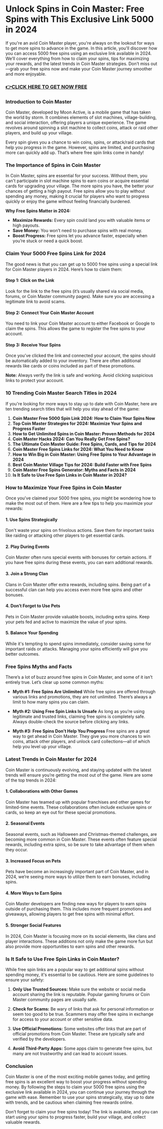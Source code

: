 # Unlock Spins in Coin Master: Free Spins with This Exclusive Link 5000 in 2024

If you're an avid Coin Master player, you're always on the lookout for ways to get more spins to advance in the game. In this article, you'll discover how you can access 5000 free spins using an exclusive link available in 2024. We’ll cover everything from how to claim your spins, tips for maximizing your rewards, and the latest trends in Coin Master strategies. Don’t miss out—grab your free spins now and make your Coin Master journey smoother and more enjoyable.

### [👉CLICK HERE TO GET NOW FREE](https://coinmasterupdates.io/free/)

### Introduction to Coin Master

Coin Master, developed by Moon Active, is a mobile game that has taken the world by storm. It combines elements of slot machines, village-building, and social interaction, offering players a unique experience. The game revolves around spinning a slot machine to collect coins, attack or raid other players, and build up your village.

Every spin gives you a chance to win coins, spins, or attack/raid cards that help you progress in the game. However, spins are limited, and purchasing more can quickly add up. That’s where free spin links come in handy!

### The Importance of Spins in Coin Master

In Coin Master, spins are essential for your success. Without them, you can't participate in slot machine spins to earn coins or acquire essential cards for upgrading your village. The more spins you have, the better your chances of getting a high payout. Free spins allow you to play without spending any money, making it crucial for players who want to progress quickly or enjoy the game without feeling financially burdened.

**Why Free Spins Matter in 2024:**
- **Maximize Rewards:** Every spin could land you with valuable items or high payouts.
- **Save Money:** You won’t need to purchase spins with real money.
- **Boost Progress:** Free spins let you advance faster, especially when you’re stuck or need a quick boost.

### Claim Your 5000 Free Spins Link for 2024

The good news is that you can get up to 5000 free spins using a special link for Coin Master players in 2024. Here’s how to claim them:

#### Step 1: Click on the Link

Look for the link to the free spins (it’s usually shared via social media, forums, or Coin Master community pages). Make sure you are accessing a legitimate link to avoid scams.

#### Step 2: Connect Your Coin Master Account

You need to link your Coin Master account to either Facebook or Google to claim the spins. This allows the game to register the free spins to your account.

#### Step 3: Receive Your Spins

Once you’ve clicked the link and connected your account, the spins should be automatically added to your inventory. There are often additional rewards like cards or coins included as part of these promotions.

**Note:** Always verify the link is safe and working. Avoid clicking suspicious links to protect your account.

### 10 Trending Coin Master Search Titles in 2024

If you're looking for more ways to stay up to date with Coin Master, here are ten trending search titles that will help you stay ahead of the game:

1. **Coin Master Free 5000 Spin Link 2024: How to Claim Your Spins Now**
2. **Top Coin Master Strategies for 2024: Maximize Your Spins and Progress Faster**
3. **How to Get Unlimited Spins in Coin Master: Proven Methods for 2024**
4. **Coin Master Hacks 2024: Can You Really Get Free Spins?**
5. **The Ultimate Coin Master Guide: Free Spins, Cards, and Tips for 2024**
6. **Coin Master Free Spins Links for 2024: What You Need to Know**
7. **How to Win Big in Coin Master: Using Free Spins to Your Advantage in 2024**
8. **Best Coin Master Village Tips for 2024: Build Faster with Free Spins**
9. **Coin Master Free Spins Generator: Myths and Facts in 2024**
10. **Is It Safe to Use Free Spin Links in Coin Master in 2024?**

### How to Maximize Your Free Spins in Coin Master

Once you've claimed your 5000 free spins, you might be wondering how to make the most out of them. Here are a few tips to help you maximize your rewards:

#### 1. **Use Spins Strategically**
Don't waste your spins on frivolous actions. Save them for important tasks like raiding or attacking other players to get essential cards.

#### 2. **Play During Events**
Coin Master often runs special events with bonuses for certain actions. If you have free spins during these events, you can earn additional rewards.

#### 3. **Join a Strong Clan**
Clans in Coin Master offer extra rewards, including spins. Being part of a successful clan can help you access even more free spins and other bonuses.

#### 4. **Don’t Forget to Use Pets**
Pets in Coin Master provide valuable boosts, including extra spins. Keep your pets fed and active to maximize the value of your spins.

#### 5. **Balance Your Spending**
While it's tempting to spend spins immediately, consider saving some for important raids or attacks. Managing your spins efficiently will give you better outcomes.

### Free Spins Myths and Facts

There’s a lot of buzz around free spins in Coin Master, and some of it isn’t entirely true. Let’s clear up some common myths:

- **Myth #1: Free Spins Are Unlimited**
  While free spins are offered through various links and promotions, they are not unlimited. There’s always a limit to how many spins you can claim.

- **Myth #2: Using Free Spin Links Is Unsafe**
  As long as you’re using legitimate and trusted links, claiming free spins is completely safe. Always double-check the source before clicking any links.

- **Myth #3: Free Spins Don’t Help You Progress**
  Free spins are a great way to get ahead in Coin Master. They give you more chances to win coins, attack other players, and unlock card collections—all of which help you level up your village.

### Latest Trends in Coin Master for 2024

Coin Master is continuously evolving, and staying updated with the latest trends will ensure you’re getting the most out of the game. Here are some of the top trends in 2024:

#### 1. **Collaborations with Other Games**
Coin Master has teamed up with popular franchises and other games for limited-time events. These collaborations often include exclusive spins or cards, so keep an eye out for these special promotions.

#### 2. **Seasonal Events**
Seasonal events, such as Halloween and Christmas-themed challenges, are becoming more common in Coin Master. These events often feature special rewards, including extra spins, so be sure to take advantage of them when they occur.

#### 3. **Increased Focus on Pets**
Pets have become an increasingly important part of Coin Master, and in 2024, we’re seeing more ways to utilize them to earn bonuses, including spins.

#### 4. **More Ways to Earn Spins**
Coin Master developers are finding new ways for players to earn spins outside of purchasing them. This includes more frequent promotions and giveaways, allowing players to get free spins with minimal effort.

#### 5. **Stronger Social Features**
In 2024, Coin Master is focusing more on its social elements, like clans and player interactions. These additions not only make the game more fun but also provide more opportunities to earn spins and other rewards.

### Is It Safe to Use Free Spin Links in Coin Master?

While free spin links are a popular way to get additional spins without spending money, it's essential to be cautious. Here are some guidelines to ensure your safety:

1. **Only Use Trusted Sources:** Make sure the website or social media account sharing the link is reputable. Popular gaming forums or Coin Master community pages are usually safe.

2. **Check for Scams:** Be wary of links that ask for personal information or seem too good to be true. Scammers may offer free spins in exchange for access to your account or other sensitive data.

3. **Use Official Promotions:** Some websites offer links that are part of official promotions from Coin Master. These are typically safe and verified by the developers.

4. **Avoid Third-Party Apps:** Some apps claim to generate free spins, but many are not trustworthy and can lead to account issues.

### Conclusion

Coin Master is one of the most exciting mobile games today, and getting free spins is an excellent way to boost your progress without spending money. By following the steps to claim your 5000 free spins using the exclusive link available in 2024, you can continue your journey through the game with ease. Remember to use your spins strategically, stay up to date with trends, and be cautious when claiming free rewards online.

Don’t forget to claim your free spins today! The link is available, and you can start using your spins to progress faster, build your village, and collect valuable rewards.
